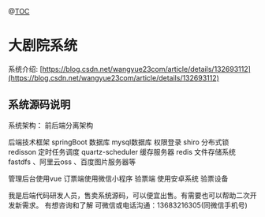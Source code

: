 @[TOC](大剧院订座系统源码,大剧院订票，大剧院场馆租赁，大剧院订票系统完整源码)
# 大剧院系统


系统介绍:
[https://blog.csdn.net/wangyue23com/article/details/132693112](https://blog.csdn.net/wangyue23com/article/details/132693112)


## 系统源码说明
系统架构：  前后端分离架构

后端技术框架 springBoot
数据库  mysql数据库
权限登录  shiro
分布式锁  redisson
定时任务调度   quartz-scheduler
缓存服务器   redis
文件存储系统  fastdfs  、阿里云oss  、百度图片服务器等

管理后台使用vue
订票端使用微信小程序
验票端 使用安卓系统 验票设备


 我是后端代码研发人员，售卖系统源码，可以便宜出售。有需要也可以帮助二次开发新需求。
 有想咨询和了解 可微信或电话沟通：13683216305(同微信手机号)

